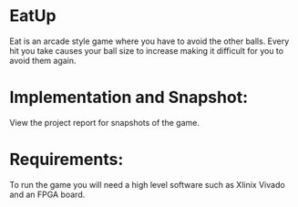 # EatUp
Eat is an arcade style game where you have to avoid the other balls. Every hit you take causes your ball size to increase making it difficult for you to avoid them again.

# Implementation and Snapshot:
View the project report for snapshots of the game.

# Requirements:
To run the game you will need a high level software such as Xlinix Vivado and an FPGA board.
